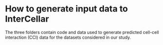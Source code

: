 # How to generate input data to InterCellar

The three folders contain code and data used to generate predicted cell-cell interaction (CCI) data for the datasets considered in our study.